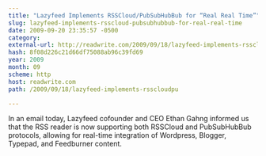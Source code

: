 ```yaml
---
title: "Lazyfeed Implements RSSCloud/PubSubHubBub for “Real Real Time”"
slug: lazyfeed-implements-rsscloud-pubsubhubbub-for-real-real-time
date: 2009-09-20 23:35:57 -0500
category: 
external-url: http://readwrite.com/2009/09/18/lazyfeed-implements-rsscloudpu
hash: 8f08d226c21d66df75088ab96c39fd69
year: 2009
month: 09
scheme: http
host: readwrite.com
path: /2009/09/18/lazyfeed-implements-rsscloudpu

---
```


In an email today, Lazyfeed cofounder and CEO Ethan Gahng informed us that the RSS reader is now supporting both RSSCloud and PubSubHubBub protocols, allowing for real-time integration of Wordpress, Blogger, Typepad, and Feedburner content.
